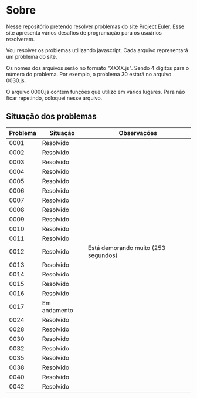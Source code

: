 # Sobre

Nesse reposítório pretendo resolver problemas do site [Project Euler](https://projecteuler.net/archives). Esse site apresenta vários desafios de programação para os usuários resolverem.

Vou resolver os problemas utilizando javascript. Cada arquivo representará um problema do site.

Os nomes dos arquivos serão no formato "XXXX.js". Sendo 4 dígitos para o número do problema. Por exemplo, o problema 30 estará no arquivo 0030.js.

O arquivo 0000.js contem funções que utilizo em vários lugares. Para não ficar repetindo, coloquei nesse arquivo.

## Situação dos problemas

| Problema | Situação     | Observações                         |
| -------- | ------------ | ----------------------------------- |
| 0001     | Resolvido    |                                     |
| 0002     | Resolvido    |                                     |
| 0003     | Resolvido    |                                     |
| 0004     | Resolvido    |                                     |
| 0005     | Resolvido    |                                     |
| 0006     | Resolvido    |                                     |
| 0007     | Resolvido    |                                     |
| 0008     | Resolvido    |                                     |
| 0009     | Resolvido    |                                     |
| 0010     | Resolvido    |                                     |
| 0011     | Resolvido    |                                     |
| 0012     | Resolvido    | Está demorando muito (253 segundos) |
| 0013     | Resolvido    |                                     |
| 0014     | Resolvido    |                                     |
| 0015     | Resolvido    |                                     |
| 0016     | Resolvido    |                                     |
| 0017     | Em andamento |                                     |
| 0024     | Resolvido    |                                     |
| 0028     | Resolvido    |                                     |
| 0030     | Resolvido    |                                     |
| 0032     | Resolvido    |                                     |
| 0035     | Resolvido    |                                     |
| 0038     | Resolvido    |                                     |
| 0040     | Resolvido    |                                     |
| 0042     | Resolvido    |                                     |
